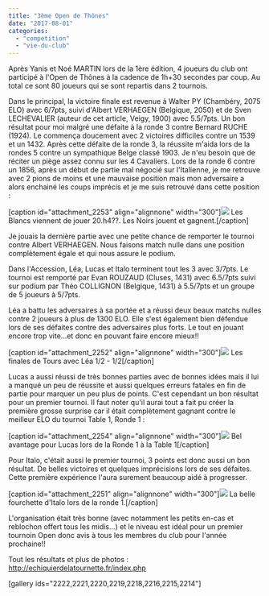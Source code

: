 ```yaml
---
title: "3ème Open de Thônes"
date: "2017-08-01"
categories: 
  - "competition"
  - "vie-du-club"
---
```


Après Yanis et Noé MARTIN lors de la 1ère édition, 4 joueurs du club ont participé à l'Open de Thônes à la cadence de 1h+30 secondes par coup. Au total ce sont 80 joueurs qui se sont repartis dans 2 tournois.

Dans le principal, la victoire finale est revenue à Walter PY (Chambéry, 2075 ELO) avec 6/7pts, suivi d'Albert VERHAEGEN (Belgique, 2050) et de Sven LECHEVALIER (auteur de cet article, Veigy, 1900) avec 5.5/7pts. Un bon résultat pour moi malgré une défaite à la ronde 3 contre Bernard RUCHE (1924). Le commença doucement avec 2 victoires difficiles contre un 1539 et un 1432. Après cette défaite de la ronde 3, la réussite m'aida lors de la rondes 5 contre un sympathique Belge classé 1903. Je n'eu besoin que de réciter un piège assez connu sur les 4 Cavaliers. Lors de la ronde 6 contre un 1856, après un début de partie mal négocié sur l'Italienne, je me retrouve avec 2 pions de moins et une mauvaise position mais mon adversaire a alors enchainé les coups imprécis et je me suis retrouvé dans cette position :

\[caption id="attachment\_2253" align="alignnone" width="300"\][![](http://echecs-veigy.fr/wp-content/uploads/2017/08/PERRIN-LECHEVALIER-300x208.png)](http://echecs-veigy.fr/wp-content/uploads/2017/08/PERRIN-LECHEVALIER.png) Les Blancs viennent de jouer 20.h4??. Les Noirs jouent et gagnent.\[/caption\]

Je jouais la dernière partie avec une petite chance de remporter le tournoi contre Albert VERHAEGEN. Nous faisons match nulle dans une position complètement égale et qui nous assure le podium.

Dans l'Accession, Léa, Lucas et Italo terminent tout les 3 avec 3/7pts. Le tournoi est remporté par Evan ROUZAUD (Cluses, 1431) avec 6.5/7pts suivi sur podium par Théo COLLIGNON (Belgique, 1431) à 5.5/7pts et un groupe de 5 joueurs à 5/7pts.

Léa a battu les adversaires à sa portée et a réussi deux beaux matchs nulles contre 2 joueurs à plus de 1300 ELO. Elle s'est également bien défendue lors de ses défaites contre des adversaires plus forts. Le tout en jouant encore trop vite...et donc en pouvant faire encore mieux!!

\[caption id="attachment\_2252" align="alignnone" width="300"\][![](http://echecs-veigy.fr/wp-content/uploads/2017/08/NAVILLE-VALLEE-300x208.png)](http://echecs-veigy.fr/wp-content/uploads/2017/08/NAVILLE-VALLEE.png) Les finales de Tours avec Léa 1/2 - 1/2\[/caption\]

Lucas a aussi réussi de très bonnes parties avec de bonnes idées mais il lui a manqué un peu de réussite et aussi quelques erreurs fatales en fin de partie pour marquer un peu plus de points. C'est cependant un bon résultat pour un premier tournoi. Il faut noter qu'il aurai tout a fait pu créer la première grosse surprise car il était complètement gagnant contre le meilleur ELO du tournoi Table 1, Ronde 1 :

\[caption id="attachment\_2254" align="alignnone" width="300"\][![](http://echecs-veigy.fr/wp-content/uploads/2017/08/RIVOLLIER-VERPILLAT-300x208.png)](http://echecs-veigy.fr/wp-content/uploads/2017/08/RIVOLLIER-VERPILLAT.png) Bel avantage pour Lucas lors de la Ronde 1 à la Table 1\[/caption\]

Pour Italo, c'était aussi le premier tournoi, 3 points est donc aussi un bon résultat. De belles victoires et quelques imprécisions lors de ses défaites. Cette première expérience l'aura surement beaucoup aidé à progresser.

\[caption id="attachment\_2251" align="alignnone" width="300"\][![](http://echecs-veigy.fr/wp-content/uploads/2017/08/GONCALVES-GARD-300x208.png)](http://echecs-veigy.fr/wp-content/uploads/2017/08/GONCALVES-GARD.png) La belle fourchette d'Italo lors de la ronde 1.\[/caption\]

L'organisation était très bonne (avec notamment les petits en-cas et reblochon offert tous les midis...) et le niveau est idéal pour un premier tournoin Open donc avis à tous les membres du club pour l'année prochaine!!

Tout les résultats et plus de photos : http://echiquierdelatournette.fr/index.php

\[gallery ids="2222,2221,2220,2219,2218,2216,2215,2214"\]
